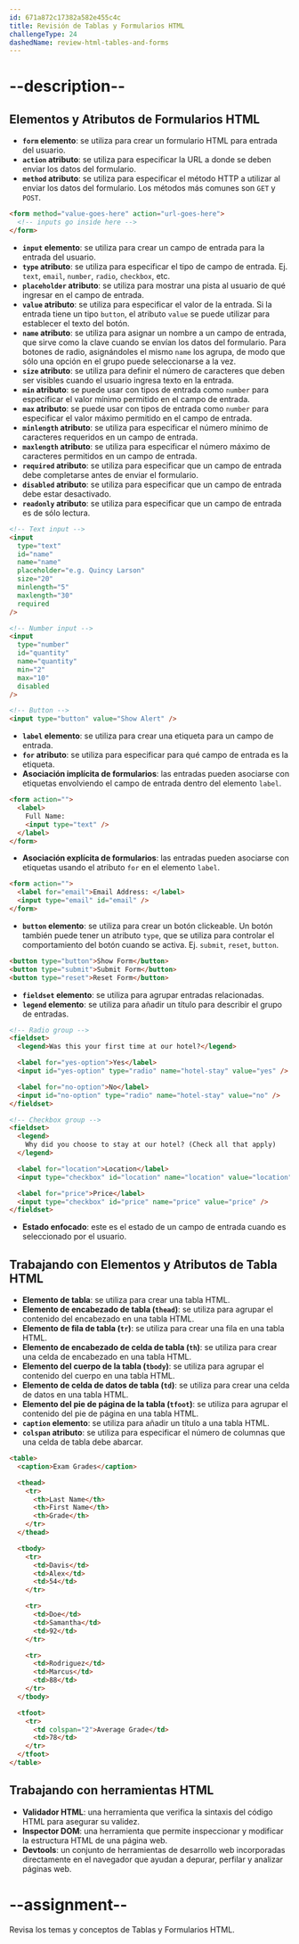 ```yaml
---
id: 671a872c17382a582e455c4c
title: Revisión de Tablas y Formularios HTML
challengeType: 24
dashedName: review-html-tables-and-forms
---
```


# --description--

## Elementos y Atributos de Formularios HTML

- **`form` elemento**: se utiliza para crear un formulario HTML para entrada del usuario.
- **`action` atributo**: se utiliza para especificar la URL a donde se deben enviar los datos del formulario.
- **`method` atributo**: se utiliza para especificar el método HTTP a utilizar al enviar los datos del formulario. Los métodos más comunes son `GET` y `POST`.

```html
<form method="value-goes-here" action="url-goes-here">
  <!-- inputs go inside here -->
</form>
```

- **`input` elemento**: se utiliza para crear un campo de entrada para la entrada del usuario.
- **`type` atributo**: se utiliza para especificar el tipo de campo de entrada. Ej. `text`, `email`, `number`, `radio`, `checkbox`, etc.
- **`placeholder` atributo**: se utiliza para mostrar una pista al usuario de qué ingresar en el campo de entrada.
- **`value` atributo**: se utiliza para especificar el valor de la entrada. Si la entrada tiene un tipo `button`, el atributo `value` se puede utilizar para establecer el texto del botón.
- **`name` atributo**: se utiliza para asignar un nombre a un campo de entrada, que sirve como la clave cuando se envían los datos del formulario. Para botones de radio, asignándoles el mismo `name` los agrupa, de modo que sólo una opción en el grupo puede seleccionarse a la vez.
- **`size` atributo**: se utiliza para definir el número de caracteres que deben ser visibles cuando el usuario ingresa texto en la entrada.
- **`min` atributo**: se puede usar con tipos de entrada como `number` para especificar el valor mínimo permitido en el campo de entrada.
- **`max` atributo**: se puede usar con tipos de entrada como `number` para especificar el valor máximo permitido en el campo de entrada.
- **`minlength` atributo**: se utiliza para especificar el número mínimo de caracteres requeridos en un campo de entrada.
- **`maxlength` atributo**: se utiliza para especificar el número máximo de caracteres permitidos en un campo de entrada.
- **`required` atributo**: se utiliza para especificar que un campo de entrada debe completarse antes de enviar el formulario.
- **`disabled` atributo**: se utiliza para especificar que un campo de entrada debe estar desactivado.
- **`readonly` atributo**: se utiliza para especificar que un campo de entrada es de sólo lectura.

```html
<!-- Text input -->
<input 
  type="text"
  id="name"
  name="name"
  placeholder="e.g. Quincy Larson" 
  size="20"
  minlength="5"
  maxlength="30"
  required
/>

<!-- Number input -->
<input 
  type="number"
  id="quantity"
  name="quantity"
  min="2"
  max="10"
  disabled
/>

<!-- Button -->
<input type="button" value="Show Alert" />
```

- **`label` elemento**: se utiliza para crear una etiqueta para un campo de entrada.
- **`for` atributo**: se utiliza para especificar para qué campo de entrada es la etiqueta.
- **Asociación implícita de formularios**: las entradas pueden asociarse con etiquetas envolviendo el campo de entrada dentro del elemento `label`.

```html
<form action="">
  <label>
    Full Name:
    <input type="text" />
  </label>
</form>
```

- **Asociación explícita de formularios**: las entradas pueden asociarse con etiquetas usando el atributo `for` en el elemento `label`.

```html
<form action="">
  <label for="email">Email Address: </label>
  <input type="email" id="email" />
</form>
```

- **`button` elemento**: se utiliza para crear un botón clickeable. Un botón también puede tener un atributo `type`, que se utiliza para controlar el comportamiento del botón cuando se activa. Ej. `submit`, `reset`, `button`.

```html
<button type="button">Show Form</button>
<button type="submit">Submit Form</button>
<button type="reset">Reset Form</button>
```

- **`fieldset` elemento**: se utiliza para agrupar entradas relacionadas.
- **`legend` elemento**: se utiliza para añadir un título para describir el grupo de entradas.

```html
<!-- Radio group -->
<fieldset>
  <legend>Was this your first time at our hotel?</legend>

  <label for="yes-option">Yes</label>
  <input id="yes-option" type="radio" name="hotel-stay" value="yes" />

  <label for="no-option">No</label>
  <input id="no-option" type="radio" name="hotel-stay" value="no" />
</fieldset>

<!-- Checkbox group -->
<fieldset>
  <legend>
    Why did you choose to stay at our hotel? (Check all that apply)
  </legend>

  <label for="location">Location</label>
  <input type="checkbox" id="location" name="location" value="location" />

  <label for="price">Price</label>
  <input type="checkbox" id="price" name="price" value="price" />
</fieldset>
```

- **Estado enfocado**: este es el estado de un campo de entrada cuando es seleccionado por el usuario.

## Trabajando con Elementos y Atributos de Tabla HTML

- **Elemento de tabla**: se utiliza para crear una tabla HTML.
- **Elemento de encabezado de tabla (`thead`)**: se utiliza para agrupar el contenido del encabezado en una tabla HTML.
- **Elemento de fila de tabla (`tr`)**: se utiliza para crear una fila en una tabla HTML.
- **Elemento de encabezado de celda de tabla (`th`)**: se utiliza para crear una celda de encabezado en una tabla HTML.
- **Elemento del cuerpo de la tabla (`tbody`)**: se utiliza para agrupar el contenido del cuerpo en una tabla HTML.
- **Elemento de celda de datos de tabla (`td`)**: se utiliza para crear una celda de datos en una tabla HTML.
- **Elemento del pie de página de la tabla (`tfoot`)**: se utiliza para agrupar el contenido del pie de página en una tabla HTML.
- **`caption` elemento**: se utiliza para añadir un título a una tabla HTML.
- **`colspan` atributo**: se utiliza para especificar el número de columnas que una celda de tabla debe abarcar.

```html
<table>
  <caption>Exam Grades</caption>

  <thead>
    <tr>
      <th>Last Name</th>
      <th>First Name</th>
      <th>Grade</th>
    </tr>
  </thead>

  <tbody>
    <tr>
      <td>Davis</td>
      <td>Alex</td>
      <td>54</td>
    </tr>

    <tr>
      <td>Doe</td>
      <td>Samantha</td>
      <td>92</td>
    </tr>

    <tr>
      <td>Rodriguez</td>
      <td>Marcus</td>
      <td>88</td>
    </tr>
  </tbody>

  <tfoot>
    <tr>
      <td colspan="2">Average Grade</td>
      <td>78</td>
    </tr>
  </tfoot>
</table>
```

## Trabajando con herramientas HTML

- **Validador HTML**: una herramienta que verifica la sintaxis del código HTML para asegurar su validez.
- **Inspector DOM**: una herramienta que permite inspeccionar y modificar la estructura HTML de una página web.
- **Devtools**: un conjunto de herramientas de desarrollo web incorporadas directamente en el navegador que ayudan a depurar, perfilar y analizar páginas web.

# --assignment--

Revisa los temas y conceptos de Tablas y Formularios HTML.
